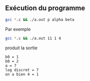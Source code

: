 



## Exécution du programme
```bash
gcc *.c && ./a.out p alpha beta
```

Par exemple
```bash
gcc *.c && ./a.out 11 1 4
```
produit la sortie
```
b0 = 1
b0 = 2
a = 7
log discret = 7
on a bien 4 = 1 
```